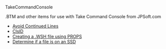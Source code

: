 TakeCommandConsole

.BTM and other items for use with Take Command Console from JPSoft.com

- [Avoid Continued Lines](<Avoid_Continued_Lines>)
- [ClsID](<ClsID>)
- [Creating a .WSH file using PROPS](<Creating_a_.WSH_file_using_PROPS>)
- [Determine if a file is on an SSD](<Determine_if_a_file_is_on_an_SSD>)
